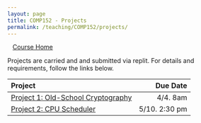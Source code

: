 ```yaml
---
layout: page
title: COMP152 - Projects
permalink: /teaching/COMP152/projects/
---
```


&nbsp;&nbsp;&nbsp;[Course Home](/teaching/COMP152/)

Projects are carried and and submitted via replit.  For details and requirements, follow the links below.

| Project | Due Date |
| :--- | ---: |
| [Project 1: Old-School Cryptography](/teaching/COMP152/projects/monocipher) | 4/4. 8am |
| [Project 2: CPU Scheduler](/teaching/COMP152/projects/scheduler) | 5/10. 2:30 pm | 
